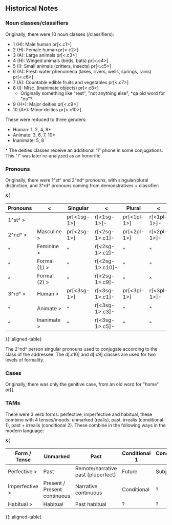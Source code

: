 ## Historical Notes

### Noun classes/classifiers

Originally, there were 10 noun classes (/classifiers):

- 1 (H):  Male human pr[<.c1>]
- 2 (H): Female human pr[<.c2>]
- 3 (A): Large animals pr[<.c3>]
- 4 (H): Winged animals (birds, bats) pr[<.c4>]
- 5 (I): Small animals (critters, insects) pr[<.c5>]
- 6 (A): Fresh water phenomena (lakes, rivers, wells, springs, rains) pr[<.c6>]
- 7 (A): Countable edible fruits and vegetables pr[<.c7>]
- 8 (I): Misc. (inanimate objects) pr[<.c8>]
    - Originally something like "rest", "not anything else", \*qa old word for "no"?
- 9 (H+): Major deities pr[<.c9>]
- 10 (A+): Minor deities pr[<.c10>]

These were reduced to three genders:

- Human: 1, 2, 4, 9\*
- Animate: 3, 6, 7, 10\*
- Inanimate: 5, 8

\* The deities classes receive an additional "l" phone in some conjugations.
This "l" was later re-analyzed as an honorific.

### Pronouns

Originally, there were 1^st^ and 2^nd^ pronouns, 
with singular/plural distinction,
and 3^rd^ pronouns coming from demonstratives + classifier:


&{

|Pronouns|<|Singular|<|Plural|<|
|--------|-|--------|-|------|-|
|1^st^ >|| pr[<1sg-1>] | r[<1sg-1>]- | pr[<1pl-1>] | r[<1pl-1>]- |
|2^nd^ >|Masculine >|pr[<2sg-1>] | r[<2sg-1>.c1]- | pr[<2pl-1>] | r[<2pl-1>]- |
|^      |Feminine  >|^              | r[<2sg-1>.c2]- |^  |^  |
|^      |Formal (1) >|^              | r[<2sg-1>.c10]-|^  |^  |
|^      |Formal (2) >|^    | r[<2sg-1>.c9]- |^  |^  |
|3^rd^ >|Human     >|pr[<3sg-1>] | r[<3sg-1>.c1]- | pr[<3pl-1>] | r[<3pl-1>]- |
|^      |Animate   >|^              | r[<3sg-1>.c3]- | ^ | ^ |
|^      |Inanimate >|^              | r[<3sg-1>.c5]- | ^ | ^ |

}{:.aligned-table}

The 2^nd^ person singular pronouns used to conjugate 
according to the class of the addressee.
The d[.c10] and d[.c9] classes are used for two levels of formality.

### Cases

Originally, there was only the genitive case, from an old word for "home" pr[<home-1>].

### TAMs

There were 3 verb forms: perfective, imperfective and habitual,
these combine with 4 tenses/moods: 
unmarked (realis), past, irrealis (conditional 1), past + irrealis (conditional 2).
These combine in the following ways in the modern language:

&{

| Form / Tense | Unmarked | Past | Conditional 1 | Conditional 2 |
|------|----------|------|---------------|---------------|
| Perfective >| Past | Remote/narrative past (pluperfect) | Future | Subjunctive |
| Imperfective >| Present / Present continuous | Narrative continuous | Conditional | ? |
| Habitual >| Habitual | Past habitual | ? | ? |

}{:.aligned-table}
